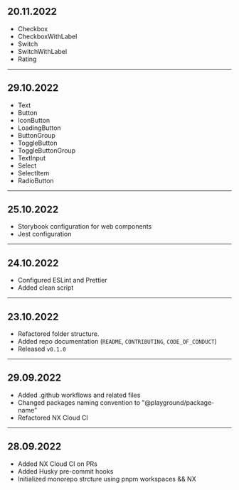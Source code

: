 ## 20.11.2022

- Checkbox
- CheckboxWithLabel
- Switch
- SwitchWithLabel
- Rating

---

## 29.10.2022

- Text
- Button
- IconButton
- LoadingButton
- ButtonGroup
- ToggleButton
- ToggleButtonGroup
- TextInput
- Select
- SelectItem
- RadioButton

---

## 25.10.2022

- Storybook configuration for web components
- Jest configuration

---

## 24.10.2022

- Configured ESLint and Prettier
- Added clean script

---

## 23.10.2022

- Refactored folder structure.
- Added repo documentation (`README`, `CONTRIBUTING`, `CODE_OF_CONDUCT`)
- Released `v0.1.0`

---

## 29.09.2022

- Added .github workflows and related files
- Changed packages naming convention to "@playground/package-name"
- Refactored NX Cloud CI

---

## 28.09.2022

- Added NX Cloud CI on PRs
- Added Husky pre-commit hooks
- Initialized monorepo strcture using pnpm workspaces && NX
